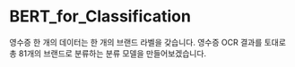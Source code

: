 # BERT_for_Classification
영수증 한 개의 데이터는 한 개의 브랜드 라벨을 갖습니다. 영수증 OCR 결과를 토대로 총 81개의 브랜드로 분류하는 분류 모델을 만들어보겠습니다.
